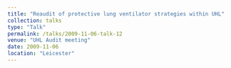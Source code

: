 ```yaml
---
title: "Reaudit of protective lung ventilator strategies within UHL"
collection: talks
type: "Talk"
permalink: /talks/2009-11-06-talk-12
venue: "UHL Audit meeting"
date: 2009-11-06
location: "Leicester"
---
```

